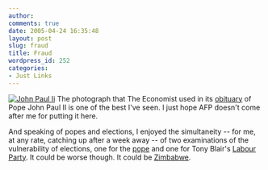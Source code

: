 ```yaml
---
author:
comments: true
date: 2005-04-24 16:35:48
layout: post
slug: fraud
title: Fraud
wordpress_id: 252
categories:
- Just Links
---
```


[![John Paul Ii](http://jeremycherfas.net/wp/wp-content/images/John%20Paul%20II-tm.jpg)](http://jeremycherfas.net/wp/wp-content/images/John%20Paul%20II.jpg) The photograph that The Economist used in its [obituary](http://www.economist.com/displaystory.cfm?story_id=3839698) of Pope John Paul II is one of the best I've seen. I just hope AFP doesn't come after me for putting it here.

And speaking of popes and elections, I enjoyed the simultaneity -- for me, at any rate, catching up after a week away -- of two examinations of the vulnerability of elections, one for the [pope](http://www.schneier.com/blog/archives/2005/04/hacking_the_pap.html) and one for Tony Blair's [Labour Party](http://www.economist.com/displaystory.cfm?story_id=3846715). It could be worse though. It could be [Zimbabwe](http://www.economist.com/displaystory.cfm?story_id=3841254).
